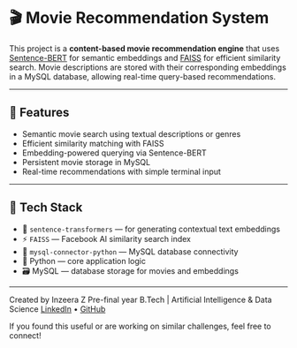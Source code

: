 # 🎬 Movie Recommendation System

This project is a **content-based movie recommendation engine** that uses [Sentence-BERT](https://www.sbert.net/) for semantic embeddings and [FAISS](https://github.com/facebookresearch/faiss) for efficient similarity search. Movie descriptions are stored with their corresponding embeddings in a MySQL database, allowing real-time query-based recommendations.

---

## 🚀 Features

- Semantic movie search using textual descriptions or genres
- Efficient similarity matching with FAISS
- Embedding-powered querying via Sentence-BERT
- Persistent movie storage in MySQL
- Real-time recommendations with simple terminal input

---

## 🧰 Tech Stack

- 🧠 `sentence-transformers` — for generating contextual text embeddings
- ⚡ `FAISS` — Facebook AI similarity search index
- 🐬 `mysql-connector-python` — MySQL database connectivity
- 🐍 Python — core application logic
- 🗃️ MySQL — database storage for movies and embeddings

---
 Created by Inzeera Z
 Pre-final year B.Tech | Artificial Intelligence & Data Science
 [LinkedIn](https://www.linkedin.com/in/inzeera-z-32741330a/) • 
 [GitHub](https://github.com/InzeeraZakariah)


If you found this useful or are working on similar challenges, feel free to connect!
